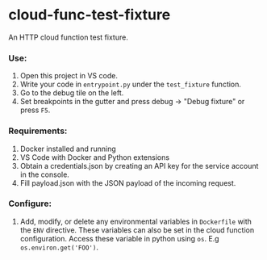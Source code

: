 # cloud-func-test-fixture
An HTTP cloud function test fixture.

### Use:
1) Open this project in VS code.
2) Write your code in `entrypoint.py` under the `test_fixture` function.
3) Go to the debug tile on the left.
4) Set breakpoints in the gutter and press debug -> "Debug fixture" or press `F5`.

### Requirements:
1) Docker installed and running
2) VS Code with Docker and Python extensions
3) Obtain a credentials.json by creating an API key for the service account in the console.
4) Fill payload.json with the JSON payload of the incoming request.

### Configure:

1) Add, modify, or delete any environmental variables in `Dockerfile` with the `ENV` directive.  These variables can also be set in the cloud function configuration.  Access these variable in python using `os`.  E.g `os.environ.get('FOO')`.
